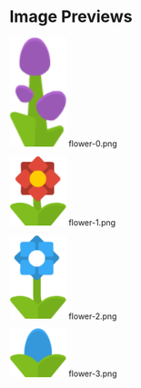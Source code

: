 # Image Previews

<img src="flower-0.png" width="100" /> flower-0.png<br>

<img src="flower-1.png" width="100" /> flower-1.png<br>

<img src="flower-2.png" width="100" /> flower-2.png<br>

<img src="flower-3.png" width="100" /> flower-3.png<br>

